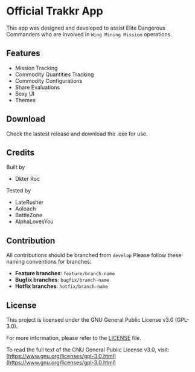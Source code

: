 # Official Trakkr App

This app was designed and developed to assist Elite Dangerous Commanders who are involved in `Wing Mining Mission` operations.

## Features

- Mission Tracking
- Commodity Quantities Tracking
- Commodity Configurations
- Share Evaluations
- Sexy UI
- Themes

## Download
Check the lastest release and download the .exe for use.

## Credits

Built by

- Dkter Roc

Tested by

- LateRusher
- Aoloach
- BattleZone
- AlphaLovesYou

## Contribution
All contributions should be branched from `develop`
Please follow these naming conventions for branches:
- **Feature branches**: `feature/branch-name`
- **Bugfix branches**: `bugfix/branch-name`
- **Hotfix branches**: `hotfix/branch-name`

## License

This project is licensed under the GNU General Public License v3.0 (GPL-3.0).

For more information, please refer to the [LICENSE](./LICENSE) file.

To read the full text of the GNU General Public License v3.0, visit:  
[https://www.gnu.org/licenses/gpl-3.0.html](https://www.gnu.org/licenses/gpl-3.0.html)
